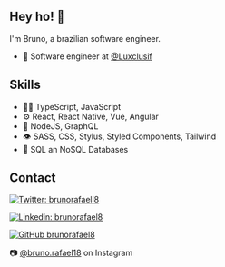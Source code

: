## Hey ho! 👋

I'm Bruno, a brazilian software engineer.

- 👜 Software engineer at [@Luxclusif](https://www.luxclusif.com/) 

## Skills
- 👨‍💻 TypeScript, JavaScript
- ⚙️ React, React Native, Vue, Angular
- :rocket: NodeJS, GraphQL
- 👁️ SASS, CSS, Stylus, Styled Components, Tailwind
- 💽 SQL an NoSQL Databases

## Contact

[![Twitter: brunorafaell8](https://img.shields.io/twitter/follow/brunorafaell8?style=social)](https://twitter.com/brunorafaell8)

[![Linkedin: brunorafael8](https://img.shields.io/badge/-brunorafael8-blue?style=flat-square&logo=Linkedin&logoColor=white&link=https://www.linkedin.com/in/brunorafael8/)](https://www.linkedin.com/in/brunorafael8/)

[![GitHub brunorafael8](https://img.shields.io/github/followers/thaiane?label=follow&style=social)](https://github.com/brunorafael8)


:camera: [@bruno.rafael18](https://instagram.com/bruno.rafael18) on Instagram